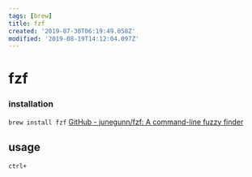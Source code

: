 ```yaml
---
tags: [brew]
title: fzf
created: '2019-07-30T06:19:49.058Z'
modified: '2019-08-19T14:12:04.097Z'
---
```


# fzf

### installation
`brew install fzf`
[GitHub - junegunn/fzf: A command-line fuzzy finder](https://github.com/junegunn/fzf#using-homebrew-or-linuxbrew)


## usage

```
ctrl+
```

